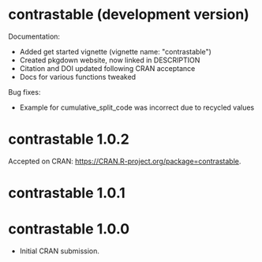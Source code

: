 # contrastable (development version)

Documentation:

 * Added get started vignette (vignette name: "contrastable")
 * Created pkgdown website, now linked in DESCRIPTION
 * Citation and DOI updated following CRAN acceptance
 * Docs for various functions tweaked
 
Bug fixes:

 * Example for cumulative_split_code was incorrect due to recycled values

# contrastable 1.0.2

Accepted on CRAN: https://CRAN.R-project.org/package=contrastable.

# contrastable 1.0.1

# contrastable 1.0.0

* Initial CRAN submission.
